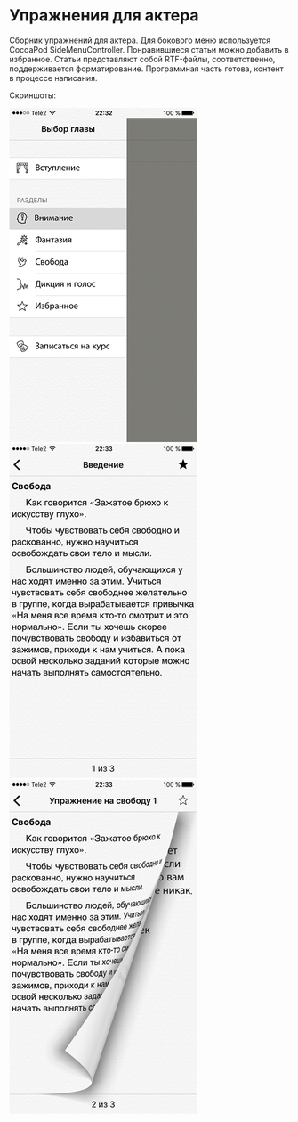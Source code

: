 # Упражнения для актера
Сборник упражнений для актера. Для бокового меню используется CocoaPod SideMenuController. Понравившиеся статьи можно добавить в избранное. Статьи представляют собой RTF-файлы, соответственно, поддерживается форматирование. 
Программная часть готова, контент в процессе написания. 

Скриншоты:

![alt tag](https://github.com/SwCake1/actor-exs/blob/master/Screenshots/Screenshot1.PNG?raw=true)
![alt tag](https://github.com/SwCake1/actor-exs/blob/master/Screenshots/Screenshot2.PNG?raw=true)
![alt tag](https://github.com/SwCake1/actor-exs/blob/master/Screenshots/Screenshot3.PNG?raw=true)

